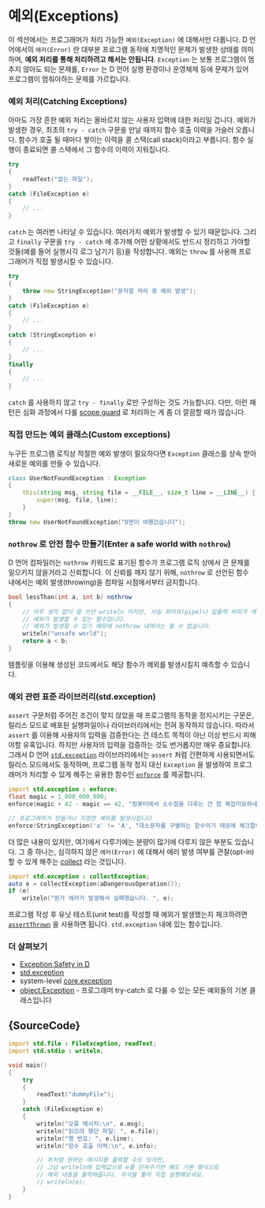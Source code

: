 # 예외(Exceptions)

이 섹션에서는 프로그래머가 처리 가능한 `예외(Exception)` 에 대해서만 다룹니다. D 언어에서의 `에러(Error)` 란 대부분 프로그램 동작에 치명적인 문제가 발생한 상태를 의미하며, __예외 처리를 통해 처리하려고 해서는 안됩니다__. `Exception` 는 보통 프로그램이 멈추지 않아도 되는 문제를, `Error` 는 D 언어 실행 환경이나 운영체제 등에 문제가 있어 프로그램이 멈춰야하는 문제를 가르킵니다.

### 예외 처리(Catching Exceptions)

아마도 가장 흔한 예외 처리는 올바르지 않는 사용자 입력에 대한 처리일 겁니다. 예외가 발생한 경우, 최초의 `try - catch` 구문을 만날 때까지 함수 호출 이력을 거슬러 오릅니다. 함수가 호출 될 때마다 쌓이는 이력을 콜 스택(call stack)이라고 부릅니다. 함수 실행이 종료되면 콜 스택에서 그 함수의 이력이 지워집니다.

```d
try
{
    readText("없는 파일");
}
catch (FileException e)
{
    // ...
}
```

`catch` 는 여러번 나타날 수 있습니다. 여러가지 예외가 발생할 수 있기 때문입니다. 그리고 `finally` 구문을 `try - catch` 에 추가해 어떤 상황에서도 반드시 정리하고 가야할 것들(예를 들어 실행시각 로그 남기기 등)을 작성합니다. 예외는 `throw` 를 사용해 프로그래머가 직접 발생시킬 수 있습니다.

```d
try
{
    throw new StringException("문자열 처리 중 예외 발생");
}
catch (FileException e)
{
    // ...
}
catch (StringException e)
{
    // ...
}
finally
{
    // ...
}
```

`catch` 를 사용하지 않고 `try - finally` 로만 구성하는 것도 가능합니다. 다만, 이런 패턴은 심화 과정에서 다룰 [scope guard](gems/scope-guards) 로 처리하는 게 좀 더 깔끔할 때가 많습니다.

### 직접 만드는 예외 클래스(Custom exceptions)

누구든 프로그램 로직상 적절한 예외 발생이 필요하다면 `Exception` 클래스를 상속 받아 새로운 예외를 만들 수 있습니다.

```d
class UserNotFoundException : Exception
{
    this(string msg, string file = __FILE__, size_t line = __LINE__) {
        super(msg, file, line);
    }
}
throw new UserNotFoundException("D맨이 여행갔습니다");
```

### `nothrow` 로 안전 함수 만들기(Enter a safe world with `nothrow`)

D 언어 컴파일러는 `nothrow` 키워드로 표기된 함수가 프로그램 로직 상에서 큰 문제를 일으키지 않을거라고 신뢰합니다. 이 신뢰를 깨지 않기 위해, `nothrow` 로 선언된 함수 내에서는 예외 발생(throwing)을 컴파일 시점에서부터 금지합니다.

```d
bool lessThan(int a, int b) nothrow
{
    // 아무 생각 없이 잘 쓰던 writeln 이지만, 사실 파이프(pipe)나 입출력 버퍼가 깨진 경우에
    // 예외가 발생할 수 있는 함수입니다.
    // 예외가 발생할 수 있기 때문에 nothrow 내에서는 쓸 수 없습니다.
    writeln("unsafe world");
    return a < b;
}
```

템플릿을 이용해 생성된 코드에서도 해당 함수가 예외를 발생시킬지 예측할 수 있습니다.

### 예외 관련 표준 라이브러리(std.exception)

`assert` 구문처럼 주어진 조건이 맞지 않았을 때 프로그램의 동작을 정지시키는 구문은, 릴리스 모드로 배포된 실행파일이나 라이브러리에서는 전혀 동작하지 않습니다. 따라서 `assert` 를 이용해 사용자의 입력을 검증한다는 건 테스트 목적이 아닌 이상 반드시 피해야할 유혹입니다. 하지만 사용자의 입력을 검증하는 것도 번거롭지만 매우 중요합니다. 그래서 D 언어  [`std.exception`](https://dlang.org/phobos/std_exception.html) 라이브러리에서는 `assert` 처럼 간편하게 사용되면서도 릴리스 모드에서도 동작하며, 프로그램 동작 정지 대신 `Exception` 을 발생하여 프로그래머가 처리할 수 있게 해주는 유용한 함수인 [`enforce`](https://dlang.org/phobos/std_exception.html#enforce) 를 제공합니다.

```d
import std.exception : enforce;
float magic = 1_000_000_000;
enforce(magic + 42 - magic == 42, "컴퓨터에서 소수점을 다루는 건 참 복잡미묘하네요");

// 프로그래머가 만들거나 지정한 예외를 발생시킵니다
enforce!StringException('a' != 'A', "대소문자를 구별하는 함수이기 때문에 체크합니다");
```

더 많은 내용이 있지만, 여기에서 다루기에는 분량이 많기에 다루지 않은 부분도 있습니다. 그 중 하나는, 심각하지 않은 `에러(Error)` 에 대해서 에러 발생 여부를 관찰(opt-in)할 수 있게 해주는 [collect](https://dlang.org/phobos/std_exception.html#collectException) 라는 것입니다.

```d
import std.exception : collectException;
auto e = collectException(aDangerousOperation());
if (e)
    writeln("뭔가 에러가 발생해서 실패했습니다. ", e);
```

프로그램 작성 후 유닛 테스트(unit test)를 작성할 때 예외가 발생했는지 체크하려면 [`assertThrown`](https://dlang.org/phobos/std_exception.html#assertThrown) 을 사용하면 됩니다. `std.exception` 내에 있는 함수입니다.

### 더 살펴보기

- [Exception Safety in D](https://dlang.org/exception-safe.html)
- [std.exception](https://dlang.org/phobos/std_exception.html)
- system-level [core.exception](https://dlang.org/phobos/core_exception.html)
- [object.Exception](https://dlang.org/library/object/exception.html) - 프로그래머 try-catch 로 다룰 수 있는 모든 예외들의 기본 클래스입니다

## {SourceCode}

```d
import std.file : FileException, readText;
import std.stdio : writeln;

void main()
{
    try
    {
        readText("dummyFile");
    }
    catch (FileException e)
    {
        writeln("오류 메시지:\n", e.msg);
        writeln("읽으려 했던 파일: ", e.file);
        writeln("행 번호: ", e.line);
        writeln("함수 호출 이력:\n", e.info);

        // 위처럼 원하는 메시지를 출력할 수도 있지만,
        // 그냥 writeln에 입력값으로 e를 던져주기만 해도 기본 형식으로
        // 예외 내용을 출력해줍니다. 주석을 풀어 직접 실행해보세요.
        // writeln(e);
    }
}
```
